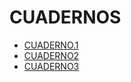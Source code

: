 # CUADERNOS

 * [CUADERNO.1](Intalacion_y_configuracion.md)
 * [CUADERNO2](Probando_trucos_de_Numpy.md)
 * [CUADERNO3](Probando_Pandas.md)

 